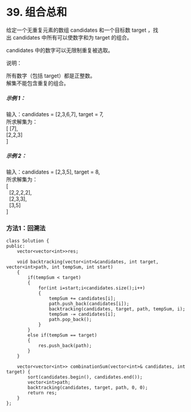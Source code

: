 # 39. 组合总和

给定一个无重复元素的数组 candidates 和一个目标数 target ，找出 candidates 中所有可以使数字和为 target 的组合。

candidates 中的数字可以无限制重复被选取。

说明：

所有数字（包括 target）都是正整数。  
解集不能包含重复的组合。   
##### 示例 1：  

输入：candidates = [2,3,6,7], target = 7,  
所求解集为：  
[
  [7],  
  [2,2,3]  
]  
##### 示例 2：  

输入：candidates = [2,3,5], target = 8,  
所求解集为：  
[  
  [2,2,2,2],  
  [2,3,3],  
  [3,5]  
]  

###  方法1：回溯法
```
class Solution {
public:
    vector<vector<int>>res;

    void backtracking(vector<int>&candidates, int target, vector<int>path, int tempSum, int start)
    {
        if(tempSum < target)
        {
            for(int i=start;i<candidates.size();i++)
            {
                tempSum += candidates[i];
                path.push_back(candidates[i]);
                backtracking(candidates, target, path, tempSum, i);
                tempSum -= candidates[i];
                path.pop_back();
            }
        }
        else if(tempSum == target)
        {
            res.push_back(path);
        }
    }

    vector<vector<int>> combinationSum(vector<int>& candidates, int target) {
        sort(candidates.begin(), candidates.end());
        vector<int>path;
        backtracking(candidates, target, path, 0, 0);
        return res;
    }
};
```